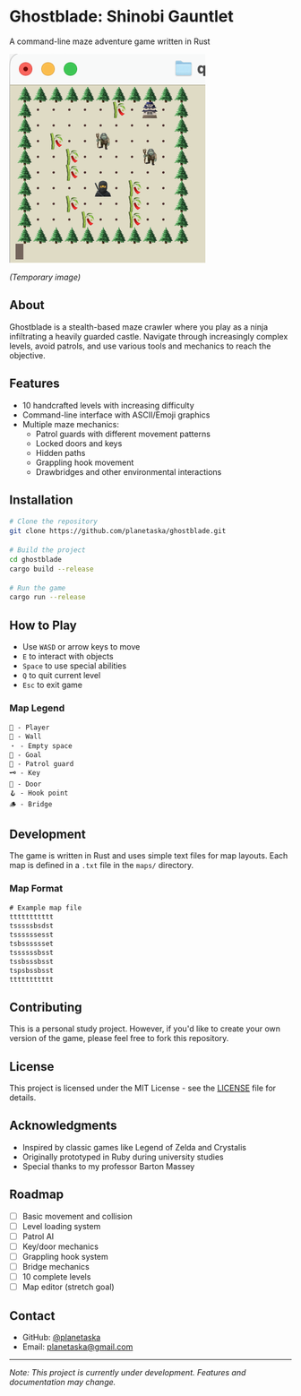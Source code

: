 # Ghostblade: Shinobi Gauntlet
A command-line maze adventure game written in Rust

![Game UI](screenshots/game-ui.png)

*(Temporary image)*

## About
Ghostblade is a stealth-based maze crawler where you play as a ninja infiltrating a heavily guarded castle. Navigate through increasingly complex levels, avoid patrols, and use various tools and mechanics to reach the objective.

## Features
- 10 handcrafted levels with increasing difficulty
- Command-line interface with ASCII/Emoji graphics
- Multiple maze mechanics:
    - Patrol guards with different movement patterns
    - Locked doors and keys
    - Hidden paths
    - Grappling hook movement
    - Drawbridges and other environmental interactions

## Installation
```bash
# Clone the repository
git clone https://github.com/planetaska/ghostblade.git

# Build the project
cd ghostblade
cargo build --release

# Run the game
cargo run --release
```

## How to Play
- Use `WASD` or arrow keys to move
- `E` to interact with objects
- `Space` to use special abilities
- `Q` to quit current level
- `Esc` to exit game

### Map Legend
```
🥷 - Player
🌲 - Wall
・ - Empty space
🏯 - Goal
🧌 - Patrol guard
🗝️ - Key
🚪 - Door
🪝 - Hook point
🪵 - Bridge
```

## Development
The game is written in Rust and uses simple text files for map layouts. Each map is defined in a `.txt` file in the `maps/` directory.

### Map Format
```
# Example map file
ttttttttttt
tsssssbsdst
tssssssesst
tsbsssssset
tssssssbsst
tssbsssbsst
tspsbssbsst
ttttttttttt
```

## Contributing
This is a personal study project. However, if you'd like to create your own version of the game, please feel free to fork this repository.

## License
This project is licensed under the MIT License - see the [LICENSE](LICENSE) file for details.

## Acknowledgments
- Inspired by classic games like Legend of Zelda and Crystalis
- Originally prototyped in Ruby during university studies
- Special thanks to my professor Barton Massey

## Roadmap
- [ ] Basic movement and collision
- [ ] Level loading system
- [ ] Patrol AI
- [ ] Key/door mechanics
- [ ] Grappling hook system
- [ ] Bridge mechanics
- [ ] 10 complete levels
- [ ] Map editor (stretch goal)

## Contact
- GitHub: [@planetaska](https://github.com/planetaska)
- Email: planetaska@gmail.com

---
*Note: This project is currently under development. Features and documentation may change.*
